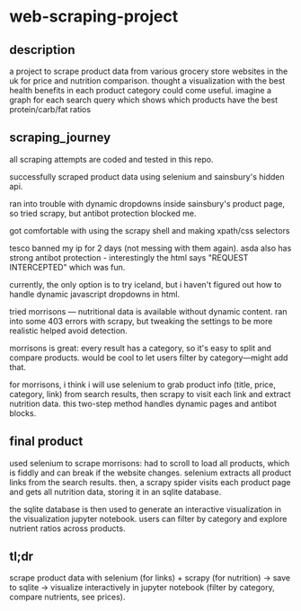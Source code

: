 # web-scraping-project

## description

a project to scrape product data from various grocery store websites in the uk for price and nutrition comparison. thought a visualization with the best health benefits in each product category could come useful. imagine a graph for each search query which shows which products have the best protein/carb/fat ratios

## scraping_journey

all scraping attempts are coded and tested in this repo.

successfully scraped product data using selenium and sainsbury's hidden api.

ran into trouble with dynamic dropdowns inside sainsbury's product page, so tried scrapy, but antibot protection blocked me. 

got comfortable with using the scrapy shell and making xpath/css selectors

tesco banned my ip for 2 days (not messing with them again). asda also has strong antibot protection - interestingly the html says "REQUEST INTERCEPTED" which was fun.

currently, the only option is to try iceland, but i haven't figured out how to handle dynamic javascript dropdowns in html. 

tried morrisons — nutritional data is available without dynamic content. ran into some 403 errors with scrapy, but tweaking the settings to be more realistic helped avoid detection.

morrisons is great: every result has a category, so it's easy to split and compare products. would be cool to let users filter by category—might add that.

for morrisons, i think i will use selenium to grab product info (title, price, category, link) from search results, then scrapy to visit each link and extract nutrition data. this two-step method handles dynamic pages and antibot blocks.

## final product

used selenium to scrape morrisons: had to scroll to load all products, which is fiddly and can break if the website changes. selenium extracts all product links from the search results. then, a scrapy spider visits each product page and gets all nutrition data, storing it in an sqlite database.

the sqlite database is then used to generate an interactive visualization in the visualization jupyter notebook. users can filter by category and explore nutrient ratios across products.

## tl;dr

scrape product data with selenium (for links) + scrapy (for nutrition) → save to sqlite → visualize interactively in jupyter notebook (filter by category, compare nutrients, see prices).








